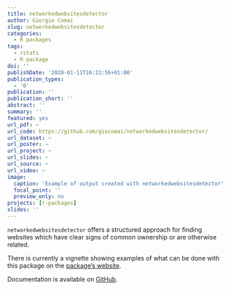 ```yaml
---
title: networkedwebsitesdetector
author: Giorgio Comai
slug: networkedwebsitesdetector
categories:
  - R packages
tags:
  - rstats
  - R package
doi: ''
publishDate: '2020-01-11T16:22:56+01:00'
publication_types:
  - '0'
publication: ''
publication_short: ''
abstract: ''
summary: ''
featured: yes
url_pdf: ~
url_code: https://github.com/giocomai/networkedwebsitesdetector/
url_dataset: ~
url_poster: ~
url_project: ~
url_slides: ~
url_source: ~
url_video: ~
image:
  caption: 'Example of output created with networkedwebsitesdetector'
  focal_point: ''
  preview_only: no
projects: [r-packages]
slides: ''
---
```


`networkedwebsitesdetector` offers a structured approach for finding websites which have clear signs of common ownership or are otherwise related.

There is currently a vignette showing examples of what can be done with this package on the [package’s
website](https://giocomai.github.io/networkedwebsitesdetector/).

Documentation is available on [GitHub](https://github.com/giocomai/networkedwebsitesdetector).
